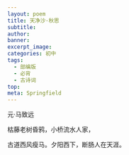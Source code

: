 ```yaml
---
layout: poem
title: 天净沙·秋思
subtitle: 
author: 
banner: 
excerpt_image: 
categories: 初中
tags:
  - 部编版
  - 必背
  - 古诗词
top: 
meta: Springfield
---
```

元·马致远

枯藤老树昏鸦，小桥流水人家，

古道西风瘦马。夕阳西下，断肠人在天涯。